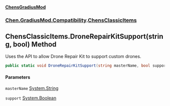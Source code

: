 #### [ChensGradiusMod](index 'index')
### [Chen.GradiusMod.Compatibility](F8aFQlqLO5uD9A4izEhK_Q 'Chen.GradiusMod.Compatibility').[ChensClassicItems](m245rwaqdexm7CWkve8NAQ 'Chen.GradiusMod.Compatibility.ChensClassicItems')
## ChensClassicItems.DroneRepairKitSupport(string, bool) Method
Uses the API to allow Drone Repair Kit to support custom drones.  
```csharp
public static void DroneRepairKitSupport(string masterName, bool support=true);
```
#### Parameters
<a name='Chen_GradiusMod_Compatibility_ChensClassicItems_DroneRepairKitSupport(string_bool)_masterName'></a>
`masterName` [System.String](https://docs.microsoft.com/en-us/dotnet/api/System.String 'System.String')  
  
<a name='Chen_GradiusMod_Compatibility_ChensClassicItems_DroneRepairKitSupport(string_bool)_support'></a>
`support` [System.Boolean](https://docs.microsoft.com/en-us/dotnet/api/System.Boolean 'System.Boolean')  
  
